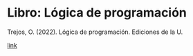 # Libro: Lógica de programación

Trejos, O. (2022). Lógica de programación. Ediciones de la U.

[link](https://books.google.com.co/books?hl=es&lr=&id=_DOgEAAAQBAJ&oi=fnd&pg=PP5&dq=l%C3%B3gica+de+programaci%C3%B3n&ots=O_bUTq3Ex9&sig=O92kFKg_VT7X-RriI2u3c211yfk&redir_esc=y#v=onepage&q=l%C3%B3gica%20de%20programaci%C3%B3n&f=false)